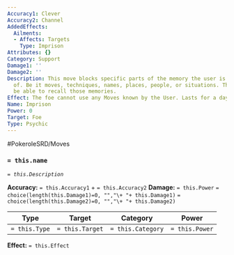 ```yaml
---
Accuracy1: Clever
Accuracy2: Channel
AddedEffects:
  Ailments:
  - Affects: Targets
    Type: Imprison
Attributes: {}
Category: Support
Damage1: ''
Damage2: ''
Description: This move blocks specific parts of the memory the user is well aware
  of. Be it moves, techniques, names, places, people, or situations. The target won't
  be able to recall those memories.
Effect: The foe cannot use any Moves known by the User. Lasts for a day.
Name: Imprison
Power: 0
Target: Foe
Type: Psychic
---
```


#PokeroleSRD/Moves

### `= this.name` 
*`= this.Description`*

**Accuracy:** `= this.Accuracy1` + `= this.Accuracy2`
**Damage:** `= this.Power` `= choice(length(this.Damage1)=0, "","\+ "+ this.Damage1)` `= choice(length(this.Damage2)=0, "","\+ "+ this.Damage2)`

| Type          | Target          | Category          | Power          |
| ------------- | --------------- | ----------------  | -------------- |
| `= this.Type` | `= this.Target` | `= this.Category` | `= this.Power` | 

**Effect:** `= this.Effect`